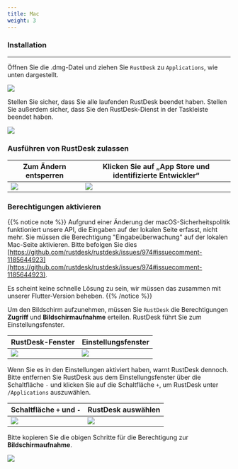 ```yaml
---
title: Mac 
weight: 3
---
```


### Installation
------

Öffnen Sie die .dmg-Datei und ziehen Sie `RustDesk` zu `Applications`, wie unten dargestellt.

![](/docs/en/manual/mac/images/dmg.png)

Stellen Sie sicher, dass Sie alle laufenden RustDesk beendet haben. Stellen Sie außerdem sicher, dass Sie den RustDesk-Dienst in der Taskleiste beendet haben.

![](/docs/en/manual/mac/images/tray.png)

### Ausführen von RustDesk zulassen

| Zum Ändern entsperren | Klicken Sie auf „App Store und identifizierte Entwickler“ |
| ---- | ---- |
|![](/docs/en/manual/mac/images/allow2.png)|![](/docs/en/manual/mac/images/allow.png)|

### Berechtigungen aktivieren

{{% notice note %}}
Aufgrund einer Änderung der macOS-Sicherheitspolitik funktioniert unsere API, die Eingaben auf der lokalen Seite erfasst, nicht mehr.
Sie müssen die Berechtigung "Eingabeüberwachung" auf der lokalen Mac-Seite aktivieren.
Bitte befolgen Sie dies
[https://github.com/rustdesk/rustdesk/issues/974#issuecomment-1185644923](https://github.com/rustdesk/rustdesk/issues/974#issuecomment-1185644923).

Es scheint keine schnelle Lösung zu sein, wir müssen das zusammen mit unserer Flutter-Version beheben.
{{% /notice %}}

Um den Bildschirm aufzunehmen, müssen Sie `RustDesk` die Berechtigungen **Zugriff** und **Bildschirmaufnahme** erteilen. RustDesk führt Sie zum Einstellungsfenster.

| RustDesk-Fenster | Einstellungsfenster |
| ---- | ---- |
|![](/docs/en/manual/mac/images/acc.png)|![](/docs/en/manual/mac/images/acc3.png?v2)|

Wenn Sie es in den Einstellungen aktiviert haben, warnt RustDesk dennoch. Bitte entfernen Sie RustDesk aus dem Einstellungsfenster über die Schaltfläche `-` und klicken Sie auf die Schaltfläche `+`, um RustDesk unter `/Applications` auszuwählen.

| Schaltfläche `+` und `-` | RustDesk auswählen |
| ---- | ---- |
|![](/docs/en/manual/mac/images/acc2.png)|![](/docs/en/manual/mac/images/add.png?v2)|

Bitte kopieren Sie die obigen Schritte für die Berechtigung zur **Bildschirmaufnahme**.

![](/docs/en/manual/mac/images/screen.png?v2)
